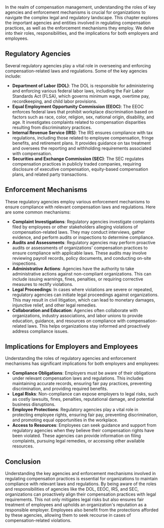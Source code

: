 
In the realm of compensation management, understanding the roles of key agencies and enforcement mechanisms is crucial for organizations to navigate the complex legal and regulatory landscape. This chapter explores the important agencies and entities involved in regulating compensation practices, as well as the enforcement mechanisms they employ. We delve into their roles, responsibilities, and the implications for both employers and employees.

Regulatory Agencies
-------------------

Several regulatory agencies play a vital role in overseeing and enforcing compensation-related laws and regulations. Some of the key agencies include:

* **Department of Labor (DOL)**: The DOL is responsible for administering and enforcing various federal labor laws, including the Fair Labor Standards Act (FLSA), which governs minimum wage, overtime pay, recordkeeping, and child labor provisions.
* **Equal Employment Opportunity Commission (EEOC)**: The EEOC enforces federal laws that prohibit workplace discrimination based on factors such as race, color, religion, sex, national origin, disability, and age. It investigates complaints related to compensation disparities resulting from discriminatory practices.
* **Internal Revenue Service (IRS)**: The IRS ensures compliance with tax regulations, including those related to employee compensation, fringe benefits, and retirement plans. It provides guidance on tax treatment and oversees the reporting and withholding requirements associated with compensation.
* **Securities and Exchange Commission (SEC)**: The SEC regulates compensation practices in publicly traded companies, requiring disclosure of executive compensation, equity-based compensation plans, and related party transactions.

Enforcement Mechanisms
----------------------

These regulatory agencies employ various enforcement mechanisms to ensure compliance with relevant compensation laws and regulations. Here are some common mechanisms:

* **Complaint Investigations**: Regulatory agencies investigate complaints filed by employees or other stakeholders alleging violations of compensation-related laws. They may conduct interviews, gather evidence, and perform audits or inspections to determine compliance.
* **Audits and Assessments**: Regulatory agencies may perform proactive audits or assessments of organizations' compensation practices to ensure compliance with applicable laws. These audits may involve reviewing payroll records, policy documents, and conducting on-site inspections.
* **Administrative Actions**: Agencies have the authority to take administrative actions against non-compliant organizations. This can include issuing warnings, fines, penalties, or requiring corrective measures to rectify violations.
* **Legal Proceedings**: In cases where violations are severe or repeated, regulatory agencies can initiate legal proceedings against organizations. This may result in civil litigation, which can lead to monetary damages, injunctive relief, and other legal remedies.
* **Collaboration and Education**: Agencies often collaborate with organizations, industry associations, and labor unions to provide education, guidance, and resources on compliance with compensation-related laws. This helps organizations stay informed and proactively address compliance issues.

Implications for Employers and Employees
----------------------------------------

Understanding the roles of regulatory agencies and enforcement mechanisms has significant implications for both employers and employees:

* **Compliance Obligations**: Employers must be aware of their obligations under relevant compensation laws and regulations. This includes maintaining accurate records, ensuring fair pay practices, preventing discrimination, and providing required benefits.
* **Legal Risks**: Non-compliance can expose employers to legal risks, such as costly lawsuits, fines, penalties, reputational damage, and potential business disruptions.
* **Employee Protections**: Regulatory agencies play a vital role in protecting employee rights, ensuring fair pay, preventing discrimination, and promoting equal opportunities in the workplace.
* **Access to Resources**: Employees can seek guidance and support from regulatory agencies when they believe their compensation rights have been violated. These agencies can provide information on filing complaints, pursuing legal remedies, or accessing other available resources.

Conclusion
----------

Understanding the key agencies and enforcement mechanisms involved in regulating compensation practices is essential for organizations to maintain compliance with relevant laws and regulations. By being aware of the roles and responsibilities of agencies like the DOL, EEOC, IRS, and SEC, organizations can proactively align their compensation practices with legal requirements. This not only mitigates legal risks but also ensures fair treatment of employees and upholds an organization's reputation as a responsible employer. Employees also benefit from the protections afforded by these agencies, allowing them to seek recourse in cases of compensation-related violations.
